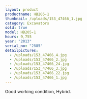 ```yaml
---
layout: product
productname: HB205-1
thumbnail: /uploads/153_47466_1.jpg
category: Excavators
sold: true
model: HB205-1
hours: 9,755
year: "2013"
serial_no: "2885"
detailpictures:
  - /uploads/153_47466_4.jpg
  - /uploads/153_47466_2.jpg
  - /uploads/153_47466_24.jpg
  - /uploads/153_47466_3.jpg
  - /uploads/153_47466_22.jpg
  - /uploads/153_47466_1.jpg
---
```

Good working condition, Hybrid.